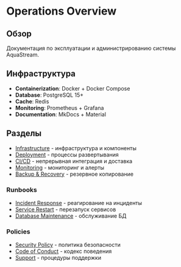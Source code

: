 # Operations Overview

## Обзор

Документация по эксплуатации и администрированию системы AquaStream.

## Инфраструктура

- **Containerization**: Docker + Docker Compose
- **Database**: PostgreSQL 15+
- **Cache**: Redis
- **Monitoring**: Prometheus + Grafana
- **Documentation**: MkDocs + Material

## Разделы

- [Infrastructure](infrastructure.md) - инфраструктура и компоненты
- [Deployment](deployment.md) - процессы развертывания
- [CI/CD](ci-cd.md) - непрерывная интеграция и доставка
- [Monitoring](monitoring.md) - мониторинг и алерты
- [Backup & Recovery](backup-recovery.md) - резервное копирование

### Runbooks

- [Incident Response](runbooks/incident-response.md) - реагирование на инциденты
- [Service Restart](runbooks/service-restart.md) - перезапуск сервисов
- [Database Maintenance](runbooks/database-maintenance.md) - обслуживание БД

### Policies

- [Security Policy](policies/security.md) - политика безопасности
- [Code of Conduct](policies/code-of-conduct.md) - кодекс поведения
- [Support](policies/support.md) - процедуры поддержки